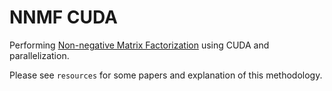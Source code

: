 # NNMF CUDA
Performing [Non-negative Matrix Factorization](https://en.wikipedia.org/wiki/Non-negative_matrix_factorization) using CUDA and parallelization.

Please see `resources` for some papers and explanation of this methodology.